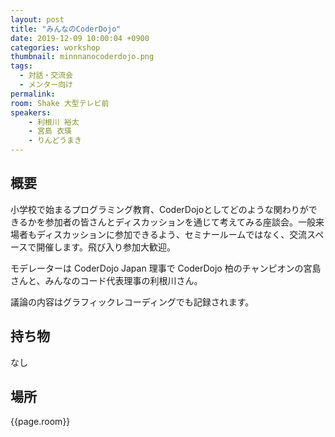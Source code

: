 ```yaml
---
layout: post
title: "みんなのCoderDojo"
date: 2019-12-09 10:00:04 +0900
categories: workshop
thumbnail: minnnanocoderdojo.png
tags:
  - 対話・交流会
  - メンター向け
permalink:
room: Shake 大型テレビ前
speakers:
    - 利根川 裕太
    - 宮島 衣瑛
    - りんどうまき
---
```

## 概要
小学校で始まるプログラミング教育、CoderDojoとしてどのような関わりができるかを参加者の皆さんとディスカッションを通じて考えてみる座談会。一般来場者もディスカッションに参加できるよう、セミナールームではなく、交流スペースで開催します。飛び入り参加大歓迎。

モデレーターは CoderDojo Japan 理事で CoderDojo 柏のチャンピオンの宮島さんと、みんなのコード代表理事の利根川さん。

議論の内容はグラフィックレコーディングでも記録されます。
## 持ち物
なし
## 場所
{{page.room}}
